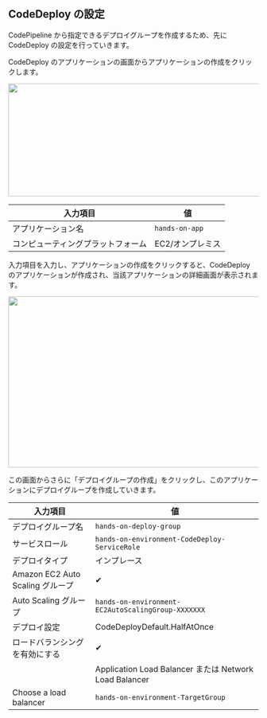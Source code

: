 ## CodeDeploy の設定

CodePipeline から指定できるデプロイグループを作成するため、先に CodeDeploy の設定を行っていきます。

CodeDeploy のアプリケーションの画面からアプリケーションの作成をクリックします。

<img src="https://cdn-ssl-devio-img.classmethod.jp/wp-content/uploads/2018/10/d6036a2cd7ed241bfd1cf3db1c349982-640x227.png" alt="" width="640" height="227" class="alignnone size-medium wp-image-367725" />

| 入力項目                           | 値               |
| ---------------------------------- | ---------------- |
| アプリケーション名                 | `hands-on-app`   |
| コンピューティングプラットフォーム | EC2/オンプレミス |

入力項目を入力し、アプリケーションの作成をクリックすると、CodeDeploy のアプリケーションが作成され、当該アプリケーションの詳細画面が表示されます。

<img src="https://cdn-ssl-devio-img.classmethod.jp/wp-content/uploads/2018/10/801c72268e6b9258abcee851dd3ca369-640x344.png" alt="" width="640" height="344" class="alignnone size-medium wp-image-367726" />

この画面からさらに「デプロイグループの作成」をクリックし、このアプリケーションにデプロイグループを作成していきます。

| 入力項目                         | 値                                                     |
| -------------------------------- | ------------------------------------------------------ |
| デプロイグループ名               | `hands-on-deploy-group`                                |
| サービスロール                   | `hands-on-environment-CodeDeploy-ServiceRole`          |
| デプロイタイプ                   | インプレース                                           |
| Amazon EC2 Auto Scaling グループ | ✔                                                      |
| Auto Scaling グループ            | `hands-on-environment-EC2AutoScalingGroup-XXXXXXX`     |
| デプロイ設定                     | CodeDeployDefault.HalfAtOnce                           |
| ロードバランシングを有効にする   | ✔                                                      |
|                                  | Application Load Balancer または Network Load Balancer |
| Choose a load balancer           | `hands-on-environment-TargetGroup`                     |
